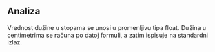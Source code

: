 ## Analiza

Vrednost dužine u stopama se unosi u promenljivu tipa float. Dužina u centimetrima se računa po datoj formuli, a zatim ispisuje na standardni izlaz.
